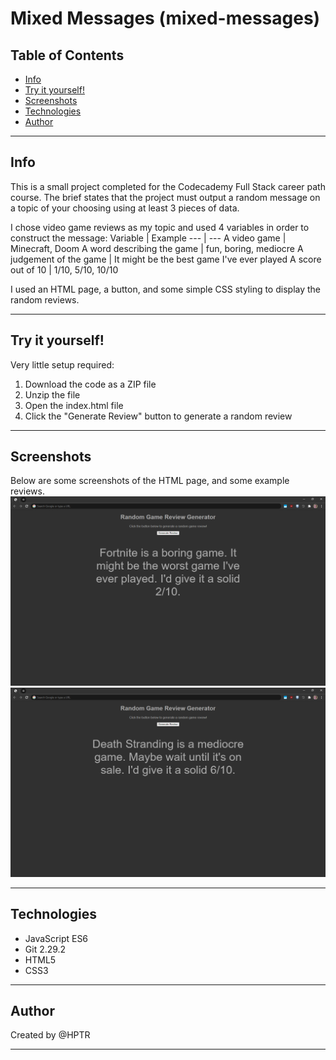 # Mixed Messages (mixed-messages)

## Table of Contents

* [Info](#info)
* [Try it yourself!](#try-it-yourself!)
* [Screenshots](#screenshots)
* [Technologies](#technologies)
* [Author]()
***
## Info
This is a small project completed for the Codecademy Full Stack career path course. The brief states that the project must output a random message on a topic of your choosing using at least 3 pieces of data.

I chose video game reviews as my topic and used 4 variables in order to construct the message:
Variable | Example
--- | ---
A video game | Minecraft, Doom
A word describing the game | fun, boring, mediocre
A judgement of the game | It might be the best game I've ever played
A score out of 10 | 1/10, 5/10, 10/10

I used an HTML page, a button, and some simple CSS styling to display the random reviews.
***
## Try it yourself!
Very little setup required:

1. Download the code as a ZIP file
2. Unzip the file
3. Open the index.html file
4. Click the "Generate Review" button to generate a random review
***
## Screenshots
Below are some screenshots of the HTML page, and some example reviews.
![Screenshot 1](./img/screenshot1.png)
![Screenshot 2](./img/screenshot2.png)
***
## Technologies

* JavaScript ES6
* Git 2.29.2
* HTML5
* CSS3
***
## Author

Created by @HPTR
***